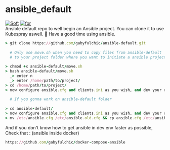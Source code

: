 # ansible_default   
[![Soft](https://img.shields.io/badge/soft-ansible-blue.svg)](https://github.com/ansible/ansible)
[![for](https://img.shields.io/badge/for-gaby-red.svg)](https://github.com/gabyfulchic)  
Ansible default repo to well begin an Ansible project. You can clone it to use Kubespray aswell. 🌌 Have a good time using ansible.  
```ruby  
> git clone https://github.com/gabyfulchic/ansible-default.git  
    
  # Only use move.sh when you need to copy files from ansible-default  
  # to your project folder where you want to initiate a ansible project.  
  
> chmod +x ansible-default/move.sh  
> bash ansible-default/move.sh  
  _> enter n  
  _> enter /home/path/to/project/  
> cd /home/path/to/project/  
> now configure ansible.cfg and clients.ini as you wish, and dev your roles !✌(-‿-)✌
  
  # If you gonna work on ansible-default folder  
  
> cd ansible-default/
> now configure ansible.cfg and clients.ini as you wish, and dev your roles !✌(-‿-)✌  
> mv /etc/ansible.cfg /etc/ansible.old.cfg && cp ansible.cfg /etc/ansible.cfg

```
  
And if you don't know how to get ansible in dev env faster as possible,  
Check that : (ansible inside docker)
```ruby  
https://github.com/gabyfulchic/docker-compose-ansible
```  
